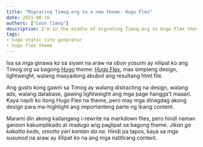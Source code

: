 ```yaml
---
title: "Migrating Timog.org to a new theme: Hugo Flex"
date: 2021-08-16
authors: ["Leon Timog"]
description: I'm in the middle of migrating Timog.org to Hugo Flex theme
tags:
- hugo static site generator
- hugo flex theme
---
```

Isa sa mga ginawa ko sa siyam na araw na *obon yasumi* ay nilipat ko ang Timog.org sa bagong [Hugo](https://gohugo.io/) theme: [Hugo Flex](https://github.com/de-souza/hugo-flex), mas simpleng design, lightweight, walang masyadong abubot ang resultang html file.

Ang gusto kong gawin sa Timog ay walang distracting na design, walang ads, walang database, gawing lightweight ang mga page hangga't maaari. Kaya napili ko itong Hugo Flex na theme, pero may mga dinagdag akong design para ma-highlight ang importanteng parte ng ibang content.

Marami din akong kailangang i-rewrite na markdown files, pero hindi naman ganoon kakumplikado at madugo ang paglipat sa bagong theme. *Jikan ga kakatta kedo, omotta yori kantan da na.* Hindi pa tapos, kaya sa mga susunod na araw ay ililipat ko na ang mga natitirang content.